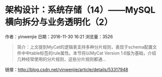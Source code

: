 # 架构设计：系统存储（14）——MySQL横向拆分与业务透明化（2）
作者：yinwenjie
日期：2016-11-30 16:21
浏览量：3526
> 简介：上文提到MyCat的逻辑表支持多种分片规则，表现于schema配置文件中中table标签的rule属性。本节将以MyCat Version 1.6版为基础，介绍几种经常使用的分片规则，这些分片规则都通...

 链接：http://blog.csdn.net/yinwenjie/article/details/53317948
